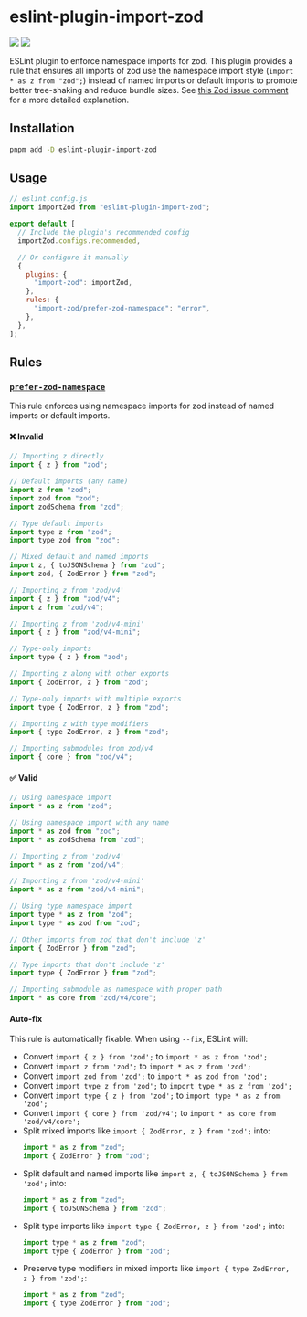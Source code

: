 # eslint-plugin-import-zod

<a href="https://www.npmjs.com/package/eslint-plugin-import-zod"><img src="https://img.shields.io/npm/v/eslint-plugin-import-zod"/></a>
<a href="https://nodejs.org/en/"><img src="https://img.shields.io/node/v/eslint-plugin-import-zod"/></a>

ESLint plugin to enforce namespace imports for zod. This plugin provides a rule that ensures all imports of zod use the namespace import style (`import * as z from "zod";`) instead of named imports or default imports to promote better tree-shaking and reduce bundle sizes. See [this Zod issue comment](https://github.com/colinhacks/zod/issues/4433#issuecomment-2921500831) for a more detailed explanation.

## Installation

```bash
pnpm add -D eslint-plugin-import-zod
```

## Usage

```js
// eslint.config.js
import importZod from "eslint-plugin-import-zod";

export default [
  // Include the plugin's recommended config
  importZod.configs.recommended,

  // Or configure it manually
  {
    plugins: {
      "import-zod": importZod,
    },
    rules: {
      "import-zod/prefer-zod-namespace": "error",
    },
  },
];
```

## Rules

### [`prefer-zod-namespace`](docs/rules/prefer-zod-namespace.md)

This rule enforces using namespace imports for zod instead of named imports or default imports.

#### ❌ Invalid

```js
// Importing z directly
import { z } from "zod";

// Default imports (any name)
import z from "zod";
import zod from "zod";
import zodSchema from "zod";

// Type default imports
import type z from "zod";
import type zod from "zod";

// Mixed default and named imports
import z, { toJSONSchema } from "zod";
import zod, { ZodError } from "zod";

// Importing z from 'zod/v4'
import { z } from "zod/v4";
import z from "zod/v4";

// Importing z from 'zod/v4-mini'
import { z } from "zod/v4-mini";

// Type-only imports
import type { z } from "zod";

// Importing z along with other exports
import { ZodError, z } from "zod";

// Type-only imports with multiple exports
import type { ZodError, z } from "zod";

// Importing z with type modifiers
import { type ZodError, z } from "zod";

// Importing submodules from zod/v4
import { core } from "zod/v4";
```

#### ✅ Valid

```js
// Using namespace import
import * as z from "zod";

// Using namespace import with any name
import * as zod from "zod";
import * as zodSchema from "zod";

// Importing z from 'zod/v4'
import * as z from "zod/v4";

// Importing z from 'zod/v4-mini'
import * as z from "zod/v4-mini";

// Using type namespace import
import type * as z from "zod";
import type * as zod from "zod";

// Other imports from zod that don't include 'z'
import { ZodError } from "zod";

// Type imports that don't include 'z'
import type { ZodError } from "zod";

// Importing submodule as namespace with proper path
import * as core from "zod/v4/core";
```

#### Auto-fix

This rule is automatically fixable. When using `--fix`, ESLint will:

- Convert `import { z } from 'zod';` to `import * as z from 'zod';`
- Convert `import z from 'zod';` to `import * as z from 'zod';`
- Convert `import zod from 'zod';` to `import * as zod from 'zod';`
- Convert `import type z from 'zod';` to `import type * as z from 'zod';`
- Convert `import type { z } from 'zod';` to `import type * as z from 'zod';`
- Convert `import { core } from 'zod/v4';` to `import * as core from 'zod/v4/core';`
- Split mixed imports like `import { ZodError, z } from 'zod';` into:
  ```js
  import * as z from "zod";
  import { ZodError } from "zod";
  ```
- Split default and named imports like `import z, { toJSONSchema } from 'zod';` into:
  ```js
  import * as z from "zod";
  import { toJSONSchema } from "zod";
  ```
- Split type imports like `import type { ZodError, z } from 'zod';` into:
  ```js
  import type * as z from "zod";
  import type { ZodError } from "zod";
  ```
- Preserve type modifiers in mixed imports like `import { type ZodError, z } from 'zod';`:
  ```js
  import * as z from "zod";
  import { type ZodError } from "zod";
  ```
